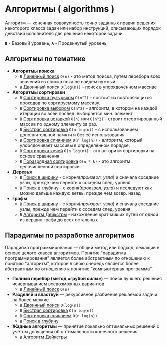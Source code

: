 
# Алгоритмы ( algorithms )

Алгоритм — конечная совокупность точно заданных правил решения некоторого класса задач или набор инструкций, описывающих порядок действий исполнителя для решения некоторой задачи.

**`B`** - Базовый уровень, **`A`** - Продвинутый уровень

## Алгоритмы по тематике

- **Алгоритмы поиска**
   - `В` [Линейный поиск](./search/linear-search) `O(n)` - это метод поиска, путем перебора всех значений из списка пока не найдем нужный.
   - `В` [Двоичный поиск](./search/binary-search) `O(log(n))` - поиск в упорядоченном массиве
- **Алгоритмы сортировки**
   - `В` [Сортировка пузырьком](./sorting/bubble-sort) `O(n^2)` - состоит из повторяющихся проходов по сортируемому массиву.
   - `В` [Сортировка выбором](./sorting/selection-sort) `O(n^2)` - алгоритм, в котором на каждой итерации во всей послед. выбирается мин. элемент.
   - `В` [Сортировка вставкой](./sorting/insertion-sort) `O(n)` или `O(n^2)` - строит отсортированный массив по одному элементу за раз.
   - `В` [Быстрая сортировка](./sorting/quick-sort) `O(n log(n))` - с использованием дополнительной памяти и без её использования.
   - `В` [Сортировка слиянием](./sorting/merge-sort) `O(n log(n))` - алгоритм, который упорядочивает массивы в определённом порядке.
   - `В` [Сортировка кучей](./sorting/heap-sort) `O(n log(n))` - это алгоритм сортировки на основе сравнения.
   - `В` [Поразрядная сортировка](./sorting/radix-sort) `O(n * k)` - это алгоритм целочисленной сортировки.
- **Деревья**
   - `В` [Поиск в ширину](./tree/breadth-search) - с корня(_произвол. узла_) и сначала соседние узлы, прежде чем перейти к соседям след. уровня
   - `В` [Поиск в глубину](./tree/depth-search) - с корня(_произвол. узла_) и исследуют как можно дальше каждую ветвь, прежде чем возвр. назад
- **Графы**
  - `В` [Поиск в ширину](./graph/breadth-search) - с корня(_произвол. узла_) и сначала соседние узлы, прежде чем перейти к соседям след. уровня
  - `В` [Алгоритм Дейкстры](./graph/dijkstra) - нахождение кратчайших путей от одной из вершин графа до всех остальных
   
## Парадигмы по разработке алгоритмов

Парадигма программирования — общий метод или подход, лежащий в основе целого класса алгоритмов. Понятие "парадигма программирования" является более абстрактным по отношению к понятию "алгоритм", которое в свою очередь является более абстрактным по отношению к понятию "компьютерная программа".

- **Полный перебор (метод «грубой силы»)**  — поиск лучшего решения исчерпыванием всевозможных вариантов
   - `В` [Линейный поиск](./search/linear-search) `O(n)`
- **Разделяй и властвуй**  — рекурсивное разбиение решаемой задачи на более мелкие
   - `В` [Двоичный поиск](./search/binary-search) `O(log(n))`
   - `В` [Быстрая сортировка](./sorting/quick-sort) `O(n log(n))`
   - `В` [Сортировка слиянием](./sorting/merge-sort) `O(n log(n))`
   - `В` [Поиск в глубину](./tree/depth-search)
- **Жадные алгоритмы**  — принятие локально оптимальных решений с учётом допущения об оптимальности конечного решения
   - `В` [Алгоритм Дейкстры](./graph/dijkstra)
